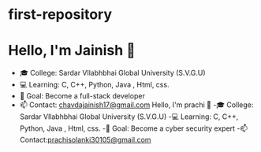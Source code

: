 # first-repository
# Hello, I'm Jainish 👋  
- 🎓 College: Sardar Vllabhbhai Global University (S.V.G.U) 
- 💻 Learning: C, C++, Python, Java , Html, css.
- 🎯 Goal: Become a full-stack developer  
- 📫 Contact: chavdajainish17@gmail.com
Hello, I'm prachi 👋
-🎓 College: Sardar Vllabhbhai Global University (S.V.G.U)
-💻 Learning: C, C++, Python, Java , Html, css.
-🎯 Goal: Become a cyber security expert
-📫 Contact:prachisolanki30105@gmail.com
